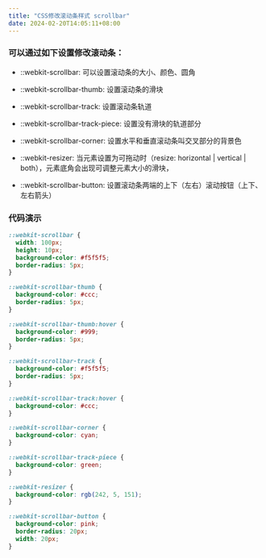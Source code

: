 ```yaml
---
title: "CSS修改滚动条样式 scrollbar"
date: 2024-02-20T14:05:11+08:00
---
```


### 可以通过如下设置修改滚动条：

- ::webkit-scrollbar: 可以设置滚动条的大小、颜色、圆角

- ::webkit-scrollbar-thumb: 设置滚动条的滑块

- ::webkit-scrollbar-track: 设置滚动条轨道

- ::webkit-scrollbar-track-piece: 设置没有滑块的轨道部分

- ::webkit-scrollbar-corner: 设置水平和垂直滚动条叫交叉部分的背景色

- ::webkit-resizer: 当元素设置为可拖动时（resize: horizontal | vertical | both），元素底角会出现可调整元素大小的滑块，

- ::webkit-scrollbar-button: 设置滚动条两端的上下（左右）滚动按钮（上下、左右箭头）

### 代码演示

```css
::webkit-scrollbar {
  width: 100px;
  height: 10px;
  background-color: #f5f5f5;
  border-radius: 5px;
}

::webkit-scrollbar-thumb {
  background-color: #ccc;
  border-radius: 5px;
}

::webkit-scrollbar-thumb:hover {
  background-color: #999;
  border-radius: 5px;
}

::webkit-scrollbar-track {
  background-color: #f5f5f5;
  border-radius: 5px;
}

::webkit-scrollbar-track:hover {
  background-color: #ccc;
}

::webkit-scrollbar-corner {
  background-color: cyan;
}

::webkit-scrollbar-track-piece {
  background-color: green;
}

::webkit-resizer {
  background-color: rgb(242, 5, 151);
}

::webkit-scrollbar-button {
  background-color: pink;
  border-radius: 20px;
  width: 20px;
}
```
